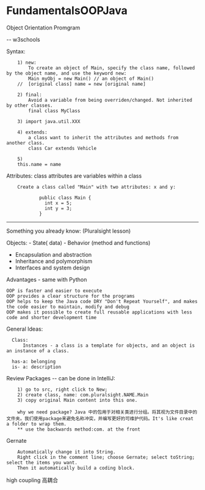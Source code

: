 # FundamentalsOOPJava

Object Orientation Promgram

-- w3schools

Syntax:

        1) new:
            To create an object of Main, specify the class name, followed by the object name, and use the keyword new: 
            Main myObj = new Main() // an object of Main()
        //  [original class] name = new [original name]
        
        2) final: 
            Avoid a variable from being overriden/changed. Not inherited by other classes.
            final class MyClass
            
        3) import java.util.XXX
        
        4) extends:
            a class want to inherit the attributes and methods from another class.
            class Car extends Vehicle
            
        5) 
        this.name = name

Attributes:      class attributes are variables within a class

        Create a class called "Main" with two attributes: x and y:

                public class Main {
                  int x = 5;
                  int y = 3;
                }






-----------------------------------------------------------------------

Something you already know:
(Pluralsight lesson)

  Objects:
    - State( data)
    - Behavior (method and functions)
  
   - Encapsulation and abstraction  
   - Inheritance and polymorphism
   - Interfaces and system design


Advantages - same with Python
  
    OOP is faster and easier to execute
    OOP provides a clear structure for the programs
    OOP helps to keep the Java code DRY "Don't Repeat Yourself", and makes the code easier to maintain, modify and debug
    OOP makes it possible to create full reusable applications with less code and shorter development time

 General Ideas:
  
      Class:
          Instances - a class is a template for objects, and an object is an instance of a class.
          
      has-a: belonging
      is- a: description
    
    
  
  Review Packages -- can be done in IntelliJ:
  
        1) go to src, right click to New;
        2) create class, name: com.pluralsight.NAME.Main
        3) copy original Main content into this one.
        
        why we need package? Java 中的包用于对相关类进行分组。将其视为文件目录中的文件夹。我们使用package来避免名称冲突，并编写更好的可维护代码。It's like creat a folder to wrap them. 
        ** use the backwards method:com. at the front
  
   Gernate
   
        Automatically change it into String.
        Right click in the comment line; choose Gernate; select toString; select the items you want.
        Then it automatically build a coding block.
        
        
high coupling 高耦合
  
  
